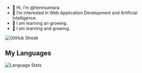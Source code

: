 - 👋 Hi, I’m @hereisamara
- 👀 I’m interested in Web Application Development and Artificial Intelligence.
- 🌱 I am learning an growing. 
- 🌱 I am learning and growing. 

<!-- ![GitHub stats](https://github-readme-stats.vercel.app/api?username=hereisamara&show_icons=true&theme=tokyonight) <br> -->
![GitHub Streak](https://github-readme-streak-stats.herokuapp.com/?user=hereisamara&theme=tokyonight)
## My Languages

![Language Stats](https://quickchart.io/chart/render/zm-79ed2590-8f84-4b5a-9246-c91b5216c746?title=Language%20Distribution&labels=C,HTML,Dart,C++,CMake,Swift,Objective-C,Java,Kotlin,Python,Shell,Ruby,JavaScript,CSS,Jupyter-Notebook,Procfile&data1=0.27,9.16,12.76,3.69,2.85,0.28,0.06,0.05,0.04,64.67,0.24,0.1,1.01,0.2,4.61,0.0)
